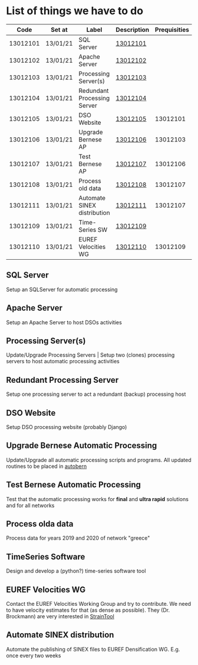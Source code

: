 # List of things we have to do

Code     |Set at    | Label             | Description           | Prequisities | Status
---------|----------|-------------------|-----------------------|--------------|-------
13012101 | 13/01/21 | SQL Server        | [13012101](#13012101) |              | []
13012102 | 13/01/21 | Apache Server     | [13012102](#13012102) |              | []
13012103 | 13/01/21 | Processing Server(s)| [13012103](#13012103)|             | []
13012104 | 13/01/21 | Redundant Processing Server | [13012104](#13012104)|     | []
13012105 | 13/01/21 | DSO Website       | [13012105](#13012105) | 13012101     | []
13012106 | 13/01/21 | Upgrade Bernese AP| [13012106](#13012106) | 13012103     | []
13012107 | 13/01/21 | Test Bernese AP   | [13012107](#13012107) | 13012106     | []
13012108 | 13/01/21 | Process old data  | [13012108](#13012108) | 13012107     | []
13012111 | 13/01/21 | Automate SINEX distribution| [13012111](#13012111)|13012107| []
13012109 | 13/01/21 | Time-Series SW    | [13012109](#13012109) |              | []
13012110 | 13/01/21 | EUREF Velocities WG| [13012110](#13012110)| 13012109     | []


## SQL Server <a id="13012101"></a>
Setup an SQLServer for automatic processing

## Apache Server <a id="13012102"></a>
Setup an Apache Server to host DSOs activities

## Processing Server(s) <a id="13012103"></a>
Update/Upgrade Processing Servers | Setup two (clones) processing servers to host automatic processing activities

## Redundant Processing Server <a id="13012104"></a>
Setup one processing server to act a redundant (backup) processing host

## DSO Website <a id="13012105"></a>
Setup DSO processing website (probably Django)

## Upgrade Bernese Automatic Processing <a id="13012106"></a>
Update/Upgrade all automatic processing scripts and programs. All updated routines to be placed in [autobern](https://github.com/DSOlab/autobern.git)

## Test Bernese Automatic Processing <a id="13012107"></a>
Test that the automatic processing works for **final** and **ultra rapid** solutions and for all networks

## Process olda data <a id="13012108"></a>
Process data for years 2019 and 2020 of network "greece"

## TimeSeries Software <a id="13012109"></a>
Design and develop a (python?) time-series software tool

## EUREF Velocities WG <a id="13012110"></a>
Contact the EUREF Velocities Working Group and try to contribute. We need to have velocity estimates for that (as dense as possible). They (Dr. Brockmann) are very interested in [StrainTool](https://github.com/DSOlab/StrainTool.git)

## Automate SINEX distribution <a id="13012111"></a>
Automate the publishing of SINEX files to EUREF Densification WG. E.g. once every two weeks

